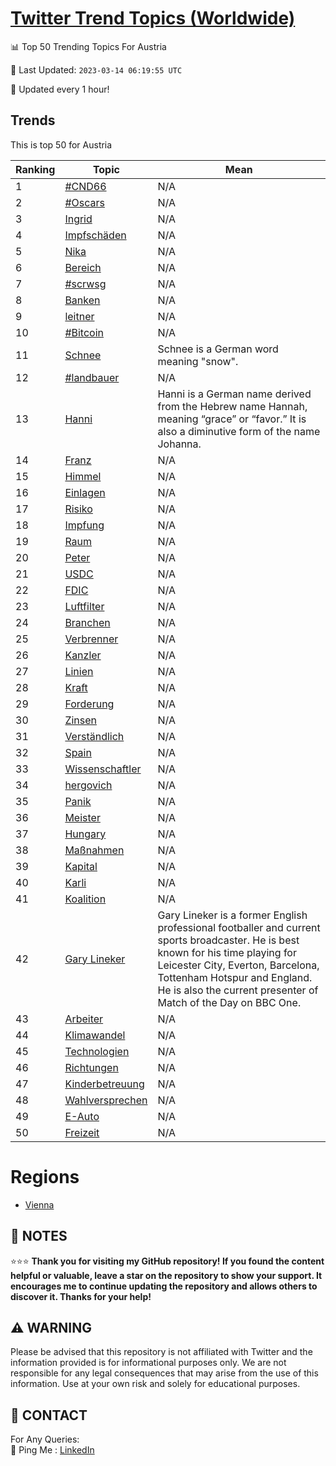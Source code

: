 [Twitter Trend Topics (Worldwide)](https://github.com/ErcinDedeoglu/Twitter-Trend-Topics)
==========


📊 Top 50 Trending Topics For Austria

📆 Last Updated: `2023-03-14 06:19:55 UTC`

🔧 Updated every 1 hour!


## Trends

This is top 50 for Austria

| Ranking | Topic | Mean |
| ------- | ------------ | ------------ |
| 1 | [#CND66](http://twitter.com/search?q=%23CND66) | N/A |
| 2 | [#Oscars](http://twitter.com/search?q=%23Oscars) | N/A |
| 3 | [Ingrid](http://twitter.com/search?q=Ingrid) | N/A |
| 4 | [Impfschäden](http://twitter.com/search?q=Impfsch%c3%a4den) | N/A |
| 5 | [Nika](http://twitter.com/search?q=Nika) | N/A |
| 6 | [Bereich](http://twitter.com/search?q=Bereich) | N/A |
| 7 | [#scrwsg](http://twitter.com/search?q=%23scrwsg) | N/A |
| 8 | [Banken](http://twitter.com/search?q=Banken) | N/A |
| 9 | [leitner](http://twitter.com/search?q=leitner) | N/A |
| 10 | [#Bitcoin](http://twitter.com/search?q=%23Bitcoin) | N/A |
| 11 | [Schnee](http://twitter.com/search?q=Schnee) | Schnee is a German word meaning "snow". |
| 12 | [#landbauer](http://twitter.com/search?q=%23landbauer) | N/A |
| 13 | [Hanni](http://twitter.com/search?q=Hanni) | Hanni is a German name derived from the Hebrew name Hannah, meaning “grace” or “favor.” It is also a diminutive form of the name Johanna. |
| 14 | [Franz](http://twitter.com/search?q=Franz) | N/A |
| 15 | [Himmel](http://twitter.com/search?q=Himmel) | N/A |
| 16 | [Einlagen](http://twitter.com/search?q=Einlagen) | N/A |
| 17 | [Risiko](http://twitter.com/search?q=Risiko) | N/A |
| 18 | [Impfung](http://twitter.com/search?q=Impfung) | N/A |
| 19 | [Raum](http://twitter.com/search?q=Raum) | N/A |
| 20 | [Peter](http://twitter.com/search?q=Peter) | N/A |
| 21 | [USDC](http://twitter.com/search?q=USDC) | N/A |
| 22 | [FDIC](http://twitter.com/search?q=FDIC) | N/A |
| 23 | [Luftfilter](http://twitter.com/search?q=Luftfilter) | N/A |
| 24 | [Branchen](http://twitter.com/search?q=Branchen) | N/A |
| 25 | [Verbrenner](http://twitter.com/search?q=Verbrenner) | N/A |
| 26 | [Kanzler](http://twitter.com/search?q=Kanzler) | N/A |
| 27 | [Linien](http://twitter.com/search?q=Linien) | N/A |
| 28 | [Kraft](http://twitter.com/search?q=Kraft) | N/A |
| 29 | [Forderung](http://twitter.com/search?q=Forderung) | N/A |
| 30 | [Zinsen](http://twitter.com/search?q=Zinsen) | N/A |
| 31 | [Verständlich](http://twitter.com/search?q=Verst%c3%a4ndlich) | N/A |
| 32 | [Spain](http://twitter.com/search?q=Spain) | N/A |
| 33 | [Wissenschaftler](http://twitter.com/search?q=Wissenschaftler) | N/A |
| 34 | [hergovich](http://twitter.com/search?q=hergovich) | N/A |
| 35 | [Panik](http://twitter.com/search?q=Panik) | N/A |
| 36 | [Meister](http://twitter.com/search?q=Meister) | N/A |
| 37 | [Hungary](http://twitter.com/search?q=Hungary) | N/A |
| 38 | [Maßnahmen](http://twitter.com/search?q=Ma%c3%9fnahmen) | N/A |
| 39 | [Kapital](http://twitter.com/search?q=Kapital) | N/A |
| 40 | [Karli](http://twitter.com/search?q=Karli) | N/A |
| 41 | [Koalition](http://twitter.com/search?q=Koalition) | N/A |
| 42 | [Gary Lineker](http://twitter.com/search?q=Gary+Lineker) | Gary Lineker is a former English professional footballer and current sports broadcaster. He is best known for his time playing for Leicester City, Everton, Barcelona, Tottenham Hotspur and England. He is also the current presenter of Match of the Day on BBC One. |
| 43 | [Arbeiter](http://twitter.com/search?q=Arbeiter) | N/A |
| 44 | [Klimawandel](http://twitter.com/search?q=Klimawandel) | N/A |
| 45 | [Technologien](http://twitter.com/search?q=Technologien) | N/A |
| 46 | [Richtungen](http://twitter.com/search?q=Richtungen) | N/A |
| 47 | [Kinderbetreuung](http://twitter.com/search?q=Kinderbetreuung) | N/A |
| 48 | [Wahlversprechen](http://twitter.com/search?q=Wahlversprechen) | N/A |
| 49 | [E-Auto](http://twitter.com/search?q=E-Auto) | N/A |
| 50 | [Freizeit](http://twitter.com/search?q=Freizeit) | N/A |



# Regions

* [Vienna](</Austria/Vienna.md>)



## 📝 NOTES

⭐⭐⭐ **Thank you for visiting my GitHub repository! If you found the content helpful or valuable, leave a star on the repository to show your support. It encourages me to continue updating the repository and allows others to discover it. Thanks for your help!**


## ⚠️ WARNING

Please be advised that this repository is not affiliated with Twitter and the information provided is for informational purposes only. We are not responsible for any legal consequences that may arise from the use of this information. Use at your own risk and solely for educational purposes.


## 📨 CONTACT

 For Any Queries:  
            🏓 Ping Me : [LinkedIn](https://www.linkedin.com/in/ercindedeoglu/)
